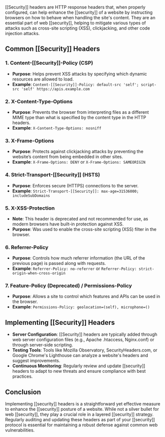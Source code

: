[[Security]] headers are HTTP response headers that, when properly configured, can help enhance the [[security]] of a website by instructing browsers on how to behave when handling the site's content. They are an essential part of web [[security]], helping to mitigate various types of attacks such as cross-site scripting (XSS), clickjacking, and other code injection attacks.

## Common [[Security]] Headers

### 1. Content-[[Security]]-Policy (CSP)
- **Purpose**: Helps prevent XSS attacks by specifying which dynamic resources are allowed to load.
- **Example**: `Content-[[Security]]-Policy: default-src 'self'; script-src 'self' https://apis.example.com`

### 2. X-Content-Type-Options
- **Purpose**: Prevents the browser from interpreting files as a different MIME type than what is specified by the content type in the HTTP headers.
- **Example**: `X-Content-Type-Options: nosniff`

### 3. X-Frame-Options
- **Purpose**: Protects against clickjacking attacks by preventing the website’s content from being embedded in other sites.
- **Example**: `X-Frame-Options: DENY` or `X-Frame-Options: SAMEORIGIN`

### 4. Strict-Transport-[[Security]] (HSTS)
- **Purpose**: Enforces secure (HTTPS) connections to the server.
- **Example**: `Strict-Transport-[[Security]]: max-age=31536000; includeSubDomains`

### 5. X-XSS-Protection
- **Note**: This header is deprecated and not recommended for use, as modern browsers have built-in protection against XSS.
- **Purpose**: Was used to enable the cross-site scripting (XSS) filter in the browser.

### 6. Referrer-Policy
- **Purpose**: Controls how much referrer information (the URL of the previous page) is passed along with requests.
- **Example**: `Referrer-Policy: no-referrer` or `Referrer-Policy: strict-origin-when-cross-origin`

### 7. Feature-Policy (Deprecated) / Permissions-Policy
- **Purpose**: Allows a site to control which features and APIs can be used in the browser.
- **Example**: `Permissions-Policy: geolocation=(self), microphone=()`

## Implementing [[Security]] Headers

- **Server Configuration**: [[Security]] headers are typically added through web server configuration files (e.g., Apache .htaccess, Nginx.conf) or through server-side scripting.
- **Testing Tools**: Tools like Mozilla Observatory, SecurityHeaders.com, or Google Chrome's Lighthouse can analyze a website's headers and suggest improvements.
- **Continuous Monitoring**: Regularly review and update [[security]] headers to adapt to new threats and ensure compliance with best practices.

## Conclusion

Implementing [[security]] headers is a straightforward yet effective measure to enhance the [[security]] posture of a website. While not a silver bullet for web [[security]], they play a crucial role in a layered [[security]] strategy. Regularly auditing and updating these headers as part of your [[security]] protocol is essential for maintaining a robust defense against common web vulnerabilities.